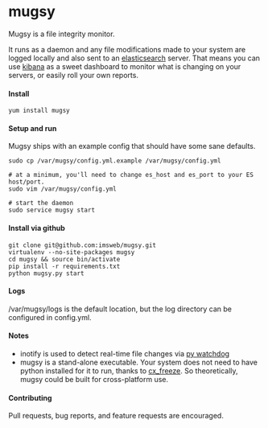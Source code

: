 mugsy
======

Mugsy is a file integrity monitor.  

It runs as a daemon and any file modifications made to your system are logged locally and also sent to an [elasticsearch](http://www.elasticsearch.org) server.  That means you can use [kibana](http://www.elasticsearch.org/overview/kibana/) as a sweet dashboard to monitor what is changing on your servers, or easily roll your own reports.

#### Install

```
yum install mugsy
```

#### Setup and run

Mugsy ships with an example config that should have some sane defaults.

```
sudo cp /var/mugsy/config.yml.example /var/mugsy/config.yml

# at a minimum, you'll need to change es_host and es_port to your ES host/port.
sudo vim /var/mugsy/config.yml

# start the daemon
sudo service mugsy start
```

#### Install via github

```
git clone git@github.com:imsweb/mugsy.git
virtualenv --no-site-packages mugsy
cd mugsy && source bin/activate
pip install -r requirements.txt
python mugsy.py start
```


#### Logs

/var/mugsy/logs is the default location, but the log directory can be configured in config.yml.

#### Notes

- inotify is used to detect real-time file changes via [py watchdog](https://pypi.python.org/pypi/watchdog)
- mugsy is a stand-alone executable.  Your system does not need to have python installed for it to run, thanks to [cx_freeze](http://cx-freeze.sourceforge.net/).  So theoretically, mugsy could be built for cross-platform use.

#### Contributing
Pull requests, bug reports, and feature requests are encouraged.
